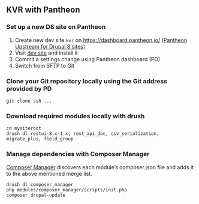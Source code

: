 ## KVR with Pantheon

### Set up a new D8 site on Pantheon

1. Create new dev site `kvr` on https://dashboard.pantheon.io/ ([Pantheon Upstream for Drupal 8 sites](https://github.com/pantheon-systems/drops-8))
2. Visit [dev site](http://dev-kvr.pantheon.io/) and install it
3. Commit a settings change using Pantheon dashboard (PD)
4. Switch from SFTP to Git

### Clone your Git repository locally using the Git address provided by PD

    git clone ssh ...

### Download required modules locally with drush

    cd mysiteroot
    drush dl restui-8.x-1.x, rest_api_doc, csv_serialization, migrate_plus, field_group

### Manage dependencies with Composer Manager

[Composer Manager](https://drupal.org/project/composer_manager) discovers each module’s composer.json file and adds it to the above mentioned merge list.

    drush dl composer_manager  
    php modules/composer_manager/scripts/init.php  
    composer drupal-update 
